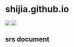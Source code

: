 # shijia.github.io

<img src="https://img.shields.io/badge/language-javascript-F1E05A.svg"/>    <img src="https://img.shields.io/github/last-commit/shijyuen/shijia.github.io.svg"/>

## srs document
